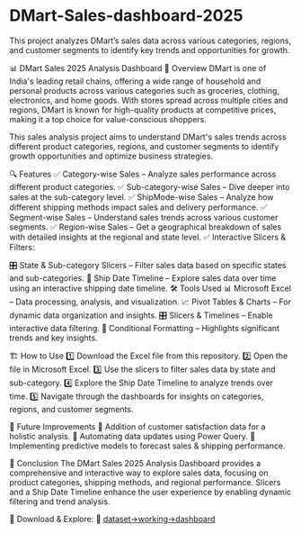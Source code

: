 # DMart-Sales-dashboard-2025
This project analyzes DMart’s sales data across various categories, regions, and customer segments to identify key trends and opportunities for growth.

📊 DMart Sales 2025 Analysis Dashboard
🛒 Overview
DMart is one of India's leading retail chains, offering a wide range of household and personal products across various categories such as groceries, clothing, electronics, and home goods. With stores spread across multiple cities and regions, DMart is known for high-quality products at competitive prices, making it a top choice for value-conscious shoppers.

This sales analysis project aims to understand DMart's sales trends across different product categories, regions, and customer segments to identify growth opportunities and optimize business strategies.

🔍 Features
✅ Category-wise Sales – Analyze sales performance across different product categories.
✅ Sub-category-wise Sales – Dive deeper into sales at the sub-category level.
✅ ShipMode-wise Sales – Analyze how different shipping methods impact sales and delivery performance.
✅ Segment-wise Sales – Understand sales trends across various customer segments.
✅ Region-wise Sales – Get a geographical breakdown of sales with detailed insights at the regional and state level.
✅ Interactive Slicers & Filters:

🎛 State & Sub-category Slicers – Filter sales data based on specific states and sub-categories.
📆 Ship Date Timeline – Explore sales data over time using an interactive shipping date timeline.
🛠 Tools Used
📊 Microsoft Excel – Data processing, analysis, and visualization.
📈 Pivot Tables & Charts – For dynamic data organization and insights.
🎛 Slicers & Timelines – Enable interactive data filtering.
🎨 Conditional Formatting – Highlights significant trends and key insights.

🏗 How to Use
1️⃣ Download the Excel file from this repository.
2️⃣ Open the file in Microsoft Excel.
3️⃣ Use the slicers to filter sales data by state and sub-category.
4️⃣ Explore the Ship Date Timeline to analyze trends over time.
5️⃣ Navigate through the dashboards for insights on categories, regions, and customer segments.

🚀 Future Improvements
🔹 Addition of customer satisfaction data for a holistic analysis.
🔹 Automating data updates using Power Query.
🔹 Implementing predictive models to forecast sales & shipping performance.

🎯 Conclusion
The DMart Sales 2025 Analysis Dashboard provides a comprehensive and interactive way to explore sales data, focusing on product categories, shipping methods, and regional performance. Slicers and a Ship Date Timeline enhance the user experience by enabling dynamic filtering and trend analysis.

📂 Download & Explore: 🚀 <a href="https://github.com/Rajnandini-0804/DMart-Sales-dashboard-2025/blob/main/Main%20Excel%20File%20(Containing%20Dashboard%20%26%20Dataset).xlsx">dataset->working->dashboard</a>







